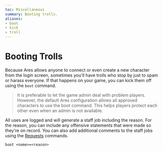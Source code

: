 ```yaml
---
toc: Miscellaneous
summary: Booting trolls.
aliases:
- boot
- kick
- troll
---
```

# Booting Trolls

Because Ares allows anyone to connect or even create a new character from the login screen, sometimes you'll have trolls who stop by just to spam or harass everyone.  If that happens on your game, you can kick them off using the `boot` command.

> It is preferable to let the game admin deal with problem players.  However, the default Ares configuration allows all approved characters to use the boot command.  This helps players protect each other even when an admin is not available. 

All uses are logged and will generate a staff job including the reason.  For the reason, you can include any offensive statements that were made so they're on record.  You can also add additional comments to the staff jobs using the  [Requests](help/jobs/requests) commands.  

`boot <name>=<reason>`